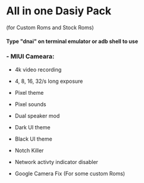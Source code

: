 # All in one Dasiy Pack
(for Custom Roms and Stock Roms)

#### Type "dnai" on terminal emulator or adb shell to use

### - MIUI Cameara:
 - 4k video recording
 - 4, 8, 16, 32/s long exposure

- Pixel theme
- Pixel sounds
- Dual speaker mod
- Dark UI theme
- Black UI theme
- Notch Killer
- Network activty indicator disabler
- Google Camera Fix (For some custom Roms)

